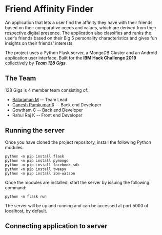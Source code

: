# Friend Affinity Finder
An application that lets a user find the affinity they have with their friends based on their comparative needs and values, which are derived from their respective digital presence. The application also classifies and ranks the user’s friends based on their Big 5 personality characteristics and gives fun insights on their friends' interests.

The project uses a Python Flask server, a MongoDB Cluster and an Android application user interface. Built for the **IBM Hack Challenge 2019** collectively by ***Team 128 Gigs***.

## The Team
128 Gigs is 4 member team consisting of:

 - [Balaraman M](https://github.com/balaraman-08) -- Team Lead
 - [Ganesh Ramkumar R](https://github.com/Science001) -- Back end Developer
 - Gowtham C -- Back end Developer
 - Rahul Raj K -- Front end Developer

## Running the server
Once you have cloned the project repository, install the following Python modules:

    python -m pip install flask
    python -m pip install pymongo
    python -m pip install facebook-sdk
    python -m pip install tweepy
    python -m pip install ibm-watson
    
Once the modules are installed, start the server by issuing the following command:

    python -m flask run

The server will be up and running and can be accessed at port 5000 of localhost, by default.

## Connecting application to server
